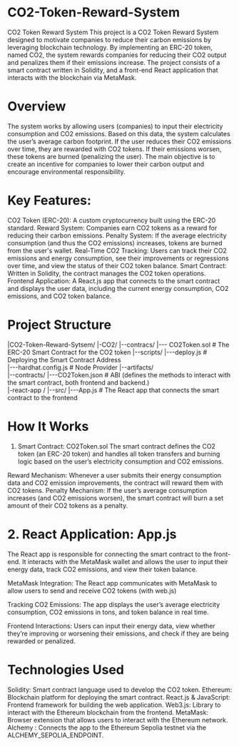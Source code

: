 # CO2-Token-Reward-System
CO2 Token Reward System
This project is a CO2 Token Reward System designed to motivate companies to reduce their carbon emissions by leveraging blockchain technology. By implementing an ERC-20 token, named CO2, the system rewards companies for reducing their CO2 output and penalizes them if their emissions increase. The project consists of a smart contract written in Solidity, and a front-end React application that interacts with the blockchain via MetaMask.

# Overview
The system works by allowing users (companies) to input their electricity consumption and CO2 emissions. Based on this data, the system calculates the user’s average carbon footprint. If the user reduces their CO2 emissions over time, they are rewarded with CO2 tokens. If their emissions worsen, these tokens are burned (penalizing the user). The main objective is to create an incentive for companies to lower their carbon output and encourage environmental responsibility.

# Key Features:
CO2 Token (ERC-20): A custom cryptocurrency built using the ERC-20 standard.
Reward System: Companies earn CO2 tokens as a reward for reducing their carbon emissions.
Penalty System: If the average electricity consumption (and thus the CO2 emissions) increases, tokens are burned from the user's wallet.
Real-Time CO2 Tracking: Users can track their CO2 emissions and energy consumption, see their improvements or regressions over time, and view the status of their CO2 token balance.
Smart Contract: Written in Solidity, the contract manages the CO2 token operations.
Frontend Application: A React.js app that connects to the smart contract and displays the user data, including the current energy consumption, CO2 emissions, and CO2 token balance.


# Project Structure

|CO2-Token-Reward-Sytsem/
   |-CO2/
      |--contracs/
         |--- CO2Token.sol         # The ERC-20 Smart Contract for the CO2 token
      |--scripts/
         |---deploy.js             # Deploying the Smart Contract Address   
         |---hardhat.config.js     # Node Provider
      |--artifacts/   
         |--contracts/ 
           |---CO2Token.json       # ABI (defines the methods to interact with the smart 
                                    contract, both frontend and backend.)    
   |-react-app /
      |--src/
         |---App.js                # The React app that connects the smart contract to the 
                                     frontend

  

# How It Works
1. Smart Contract: CO2Token.sol
The smart contract defines the CO2 token (an ERC-20 token) and handles all token transfers and burning logic based on the user’s electricity consumption and CO2 emissions.

Reward Mechanism: Whenever a user submits their energy consumption data and CO2 emission improvements, the contract will reward them with CO2 tokens.
Penalty Mechanism: If the user’s average consumption increases (and CO2 emissions worsen), the smart contract will burn a set amount of their CO2 tokens as a penalty.

# 2. React Application: App.js
The React app is responsible for connecting the smart contract to the front-end. It interacts with the MetaMask wallet and allows the user to input their energy data, track CO2 emissions, and view their token balance.

MetaMask Integration: The React app communicates with MetaMask to allow users to send and receive CO2 tokens (with web.js)

Tracking CO2 Emissions: The app displays the user’s average electricity consumption, CO2 emissions in tons, and token balance in real time.

Frontend Interactions: Users can input their energy data, view whether they’re improving or worsening their emissions, and check if they are being rewarded or penalized.

# Technologies Used
Solidity: Smart contract language used to develop the CO2 token.
Ethereum: Blockchain platform for deploying the smart contract.
React.js & JavaScript: Frontend framework for building the web application.
Web3.js: Library to interact with the Ethereum blockchain from the frontend.
MetaMask: Browser extension that allows users to interact with the Ethereum network.
Alchemy : Connects the app to the Ethereum Sepolia testnet via the ALCHEMY_SEPOLIA_ENDPOINT.

